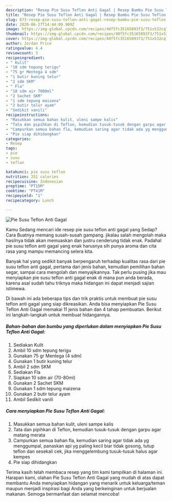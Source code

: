 ```yaml
---
description: "Resep Pie Susu Teflon Anti Gagal | Resep Bumbu Pie Susu Teflon Anti Gagal Yang Sempurna"
title: "Resep Pie Susu Teflon Anti Gagal | Resep Bumbu Pie Susu Teflon Anti Gagal Yang Sempurna"
slug: 673-resep-pie-susu-teflon-anti-gagal-resep-bumbu-pie-susu-teflon-anti-gagal-yang-sempurna
date: 2020-06-27T14:44:09.909Z
image: https://img-global.cpcdn.com/recipes/40f5fc35165893f3/751x532cq70/pie-susu-teflon-anti-gagal-foto-resep-utama.jpg
thumbnail: https://img-global.cpcdn.com/recipes/40f5fc35165893f3/751x532cq70/pie-susu-teflon-anti-gagal-foto-resep-utama.jpg
cover: https://img-global.cpcdn.com/recipes/40f5fc35165893f3/751x532cq70/pie-susu-teflon-anti-gagal-foto-resep-utama.jpg
author: Jordan Price
ratingvalue: 4.4
reviewcount: 3
recipeingredient:
- " Kulit"
- "10 sdm tepung terigu"
- "75 gr Mentega 4 sdm"
- "1 butir kuning telur"
- "2 sdm SKM"
- " Fla"
- "10 sdm air 7080ml"
- "2 Sachet SKM"
- "1 sdm tepung maizena"
- "2 butir telur ayam"
- "Sedikit vanili"
recipeinstructions:
- "Masukkan semua bahan kulit, uleni sampe kalis"
- "Tata dan pipihkan di Teflon, kemudian tusuk-tusuk dengan garpu agar matang merata"
- "Campurkan semua bahan fla, kemudian saring agar tidak ada yg menggumpal, panaskan api yg paling kecil biar tidak gosong, tutup teflon dan sesekali cek, jika menggelembung tusuk-tusuk halus agar kempes"
- "Pie siap dihidangkan"
categories:
- Resep
tags:
- pie
- susu
- teflon

katakunci: pie susu teflon 
nutrition: 251 calories
recipecuisine: Indonesian
preptime: "PT15M"
cooktime: "PT41M"
recipeyield: "1"
recipecategory: Lunch

---
```



![Pie Susu Teflon Anti Gagal](https://img-global.cpcdn.com/recipes/40f5fc35165893f3/751x532cq70/pie-susu-teflon-anti-gagal-foto-resep-utama.jpg)

Kamu Sedang mencari ide resep pie susu teflon anti gagal yang Sedap? Cara Buatnya memang susah-susah gampang. jikalau salah mengolah maka hasilnya tidak akan memuaskan dan justru cenderung tidak enak. Padahal pie susu teflon anti gagal yang enak harusnya sih punya aroma dan cita rasa yang mampu memancing selera kita.

Banyak hal yang sedikit banyak berpengaruh terhadap kualitas rasa dari pie susu teflon anti gagal, pertama dari jenis bahan, kemudian pemilihan bahan segar, sampai cara mengolah dan menyajikannya. Tak perlu pusing jika mau menyiapkan pie susu teflon anti gagal enak di mana pun anda berada, karena asal sudah tahu triknya maka hidangan ini dapat menjadi sajian istimewa.




Di bawah ini ada beberapa tips dan trik praktis untuk membuat pie susu teflon anti gagal yang siap dikreasikan. Anda bisa menyiapkan Pie Susu Teflon Anti Gagal memakai 11 jenis bahan dan 4 tahap pembuatan. Berikut ini langkah-langkah untuk membuat hidangannya.

<!--inarticleads1-->

##### Bahan-bahan dan bumbu yang diperlukan dalam menyiapkan Pie Susu Teflon Anti Gagal:

1. Sediakan  Kulit
1. Ambil 10 sdm tepung terigu
1. Gunakan 75 gr Mentega (4 sdm)
1. Gunakan 1 butir kuning telur
1. Ambil 2 sdm SKM
1. Sediakan  Fla
1. Siapkan 10 sdm air (70-80ml)
1. Gunakan 2 Sachet SKM
1. Gunakan 1 sdm tepung maizena
1. Gunakan 2 butir telur ayam
1. Ambil Sedikit vanili




<!--inarticleads2-->

##### Cara menyiapkan Pie Susu Teflon Anti Gagal:

1. Masukkan semua bahan kulit, uleni sampe kalis
1. Tata dan pipihkan di Teflon, kemudian tusuk-tusuk dengan garpu agar matang merata
1. Campurkan semua bahan fla, kemudian saring agar tidak ada yg menggumpal, panaskan api yg paling kecil biar tidak gosong, tutup teflon dan sesekali cek, jika menggelembung tusuk-tusuk halus agar kempes
1. Pie siap dihidangkan




Terima kasih telah membaca resep yang tim kami tampilkan di halaman ini. Harapan kami, olahan Pie Susu Teflon Anti Gagal yang mudah di atas dapat membantu Anda menyiapkan hidangan yang menarik untuk keluarga/teman maupun menjadi inspirasi bagi Anda yang berkeinginan untuk berjualan makanan. Semoga bermanfaat dan selamat mencoba!
